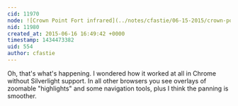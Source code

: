 ```yaml
---
cid: 11970
node: ![Crown Point Fort infrared](../notes/cfastie/06-15-2015/crown-point-fort-infrared)
nid: 11980
created_at: 2015-06-16 16:49:42 +0000
timestamp: 1434473382
uid: 554
author: cfastie
---
```


Oh, that's what's happening. I wondered how it worked at all in Chrome without Silverlight support. In all other browsers you see overlays of zoomable "highlights" and some navigation tools, plus I think the panning is smoother.
